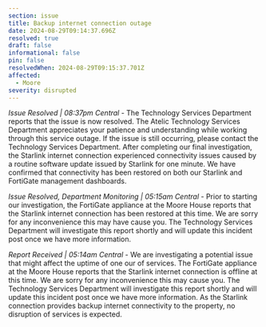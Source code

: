 ```yaml
---
section: issue
title: Backup internet connection outage
date: 2024-08-29T09:14:37.696Z
resolved: true
draft: false
informational: false
pin: false
resolvedWhen: 2024-08-29T09:15:37.701Z
affected:
  - Moore
severity: disrupted
---
```

*Issue Resolved | 08:37pm Central* - The Technology Services Department reports that the issue is now resolved. The Atelic Technology Services Department appreciates your patience and understanding while working through this service outage. If the issue is still occurring, please contact the Technology Services Department. After completing our final investigation, the Starlink internet connection experienced connectivity issues caused by a routine software update issued by Starlink for one minute. We have confirmed that connectivity has been restored on both our Starlink and FortiGate management dashboards.

*Issue Resolved, Department Monitoring | 05:15am Central* - Prior to starting our investigation, the FortiGate appliance at the Moore House reports that the Starlink internet connection has been restored at this time. We are sorry for any inconvenience this may have cause you. The Technology Services Department will investigate this report shortly and will update this incident post once we have more information.

*Report Received | 05:14am Central* - We are investigating a potential issue that might affect the uptime of one our of services. The FortiGate appliance at the Moore House reports that the Starlink internet connection is offline at this time. We are sorry for any inconvenience this may cause you. The Technology Services Department will investigate this report shortly and will update this incident post once we have more information. As the Starlink connection provides backup internet connectivity to the property, no disruption of services is expected.
